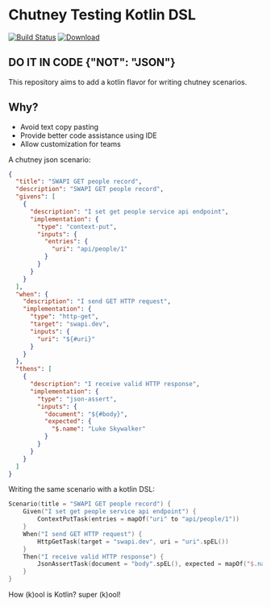 # Chutney Testing Kotlin DSL

[![Build Status](https://travis-ci.org/chutney-testing/chutney-kotlin-dsl.svg?branch=master)](https://travis-ci.org/chutney-testing/chutney-kotlin-dsl)
[![Download](https://api.bintray.com/packages/chutney-testing/maven/chutney-kotlin-dsl/images/download.svg) ](https://bintray.com/chutney-testing/maven/chutney-kotlin-dsl/_latestVersion)

## DO IT IN CODE {"NOT": "JSON"}

This repository aims to add a kotlin flavor for writing chutney scenarios.

## Why?

- Avoid text copy pasting
- Provide better code assistance using IDE 
- Allow customization for teams

A chutney json scenario:
```json
{
  "title": "SWAPI GET people record",
  "description": "SWAPI GET people record",
  "givens": [
    {
      "description": "I set get people service api endpoint",
      "implementation": {
        "type": "context-put",
        "inputs": {
          "entries": {
            "uri": "api/people/1"
          }
        }
      }
    }
  ],
  "when": {
    "description": "I send GET HTTP request",
    "implementation": {
      "type": "http-get",
      "target": "swapi.dev",
      "inputs": {
        "uri": "${#uri}"
      }
    }
  },
  "thens": [
    {
      "description": "I receive valid HTTP response",
      "implementation": {
        "type": "json-assert",
        "inputs": {
          "document": "${#body}",
          "expected": {
            "$.name": "Luke Skywalker"
          }
        }
      }
    }
  ]
}
```

Writing the same scenario with a kotlin DSL:
```kotlin
Scenario(title = "SWAPI GET people record") {
    Given("I set get people service api endpoint") {
        ContextPutTask(entries = mapOf("uri" to "api/people/1"))
    }
    When("I send GET HTTP request") {
        HttpGetTask(target = "swapi.dev", uri = "uri".spEL())
    }
    Then("I receive valid HTTP response") {
        JsonAssertTask(document = "body".spEL(), expected = mapOf("$.name" to "Luke Skywalker"))
    }
}
```

How (k)ool is Kotlin? super (k)ool! 
